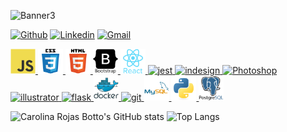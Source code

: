 ![Banner3](https://github.com/retori8/retori8/assets/120288106/455e1655-c78f-4441-a7de-f9d1a462d2c2)

[![Github](https://img.shields.io/badge/-Github-000?style=flat&logo=Github&logoColor=white)](https://github.com/retori8)
[![Linkedin](https://img.shields.io/badge/-LinkedIn-blue?style=flat&logo=Linkedin&logoColor=white)](https://www.linkedin.com/in/carolina-rojas-botto/)
[![Gmail](https://img.shields.io/badge/-Email-c14438?style=flat&logo=Gmail&logoColor=white&link=mailto:carolinarbotto@gmail.com)](mailto:carolinarbotto@gmail.com)

<p align="left"> <a href="https://developer.mozilla.org/en-US/docs/Web/JavaScript" target="_blank" rel="noreferrer"> <img src="https://raw.githubusercontent.com/devicons/devicon/master/icons/javascript/javascript-original.svg" alt="javascript" width="40" height="40"/> </a> <a href="https://www.w3schools.com/css/" target="_blank" rel="noreferrer"> <img src="https://raw.githubusercontent.com/devicons/devicon/master/icons/css3/css3-original-wordmark.svg" alt="css3" width="40" height="40"/> </a> <a href="https://www.w3.org/html/" target="_blank" rel="noreferrer"> <img src="https://raw.githubusercontent.com/devicons/devicon/master/icons/html5/html5-original-wordmark.svg" alt="html5" width="40" height="40"/> <a href="https://getbootstrap.com" target="_blank" rel="noreferrer"> <img src="https://raw.githubusercontent.com/devicons/devicon/master/icons/bootstrap/bootstrap-plain-wordmark.svg" alt="bootstrap" width="40" height="40"/> </a> <a href="https://reactjs.org/" target="_blank" rel="noreferrer"> <img src="https://raw.githubusercontent.com/devicons/devicon/master/icons/react/react-original-wordmark.svg" alt="react" width="40" height="40"/> </a> <a href="https://jestjs.io" target="_blank" rel="noreferrer"> <img src="https://www.vectorlogo.zone/logos/jestjsio/jestjsio-icon.svg" alt="jest" width="40" height="40"/> </a> <a href="https://www.adobe.com/cl/products/indesign.html" target="_blank" rel="noreferrer"> <img src="https://cdn.worldvectorlogo.com/logos/adobe-indesign-cs6.svg" alt="indesign" width="40" height="40"/> </a> <a href="https://www.adobe.com/cl/products/photoshop.html" target="_blank" rel="noreferrer"> <img src="https://cdn.worldvectorlogo.com/logos/adobe-photoshop-cs6.svg" alt="Photoshop" width="40" height="40"/> </a> <a href="https://www.adobe.com/in/products/illustrator.html" target="_blank" rel="noreferrer"> <img src="https://cdn.worldvectorlogo.com/logos/adobe-illustrator-cs6.svg" alt="illustrator" width="40" height="40"/> </a> <a href="https://flask.palletsprojects.com/" target="_blank" rel="noreferrer"> <img src="https://www.vectorlogo.zone/logos/pocoo_flask/pocoo_flask-icon.svg" alt="flask" width="40" height="40"/> </a> <a href="https://www.docker.com/" target="_blank" rel="noreferrer"> <img src="https://raw.githubusercontent.com/devicons/devicon/master/icons/docker/docker-original-wordmark.svg" alt="docker" width="40" height="40"/> </a> <a href="https://git-scm.com/" target="_blank" rel="noreferrer"> <img src="https://www.vectorlogo.zone/logos/git-scm/git-scm-icon.svg" alt="git" width="40" height="40"/> </a> <a href="https://www.mysql.com/" target="_blank" rel="noreferrer"> <img src="https://raw.githubusercontent.com/devicons/devicon/master/icons/mysql/mysql-original-wordmark.svg" alt="mysql" width="40" height="40"/> </a> <a href="https://www.python.org" target="_blank" rel="noreferrer"> <img src="https://raw.githubusercontent.com/devicons/devicon/master/icons/python/python-original.svg" alt="python" width="40" height="40"/> </a> <a href="https://www.postgresql.org" target="_blank" rel="noreferrer"> <img src="https://raw.githubusercontent.com/devicons/devicon/master/icons/postgresql/postgresql-original-wordmark.svg" alt="postgresql" width="40" height="40"/>   </a> </p>

![Carolina Rojas Botto's GitHub stats](https://github-readme-stats.vercel.app/api?username=retori8&theme=rose_pine&show_icons=true&hide_border=True&bg_color=2b4b82&card_width=400&line_height=24)
![Top Langs](https://github-readme-stats.vercel.app/api/top-langs/?username=retori8&theme=rose_pine&layout=compact&hide_border=True&bg_color=2b4b82&langs_count=8&card_width=400)






<!--
**retori8/retori8** is a ✨ _special_ ✨ repository because its `README.md` (this file) appears on your GitHub profile.

Here are some ideas to get you started:

- 🔭 I’m currently working on ...
- 🌱 I’m currently learning ...
- 👯 I’m looking to collaborate on ...
- 🤔 I’m looking for help with ...
- 💬 Ask me about ...
- 📫 How to reach me: ...
- 😄 Pronouns: ...
- ⚡ Fun fact: ...
-->
